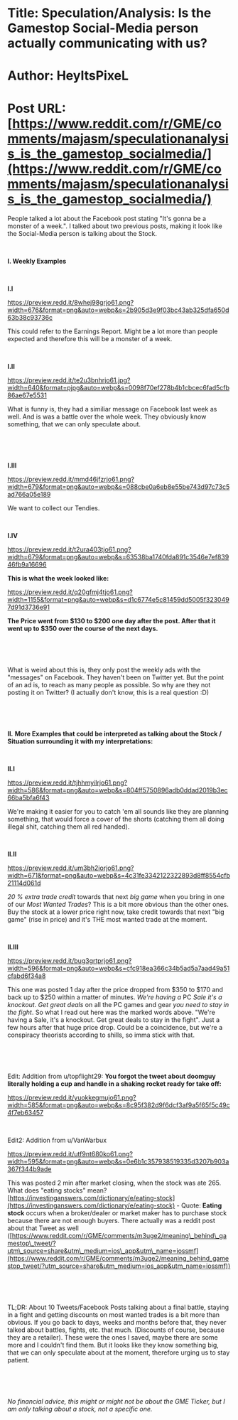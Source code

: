 # Title: Speculation/Analysis: Is the Gamestop Social-Media person actually communicating with us?
# Author: HeyItsPixeL
# Post URL: [https://www.reddit.com/r/GME/comments/majasm/speculationanalysis_is_the_gamestop_socialmedia/](https://www.reddit.com/r/GME/comments/majasm/speculationanalysis_is_the_gamestop_socialmedia/)


People talked a lot about the Facebook post stating "It's gonna be a monster of a week.". I talked about two previous posts, making it look like the Social-Media person is talking about the Stock.

&#x200B;

**I. Weekly Examples**

&#x200B;

**I.I**

https://preview.redd.it/8whej98grjo61.png?width=676&format=png&auto=webp&s=2b905d3e9f03bc43ab325dfa650d63b38c93736c

This could refer to the Earnings Report. Might be a lot more than people expected and therefore this will be a monster of a week.

&#x200B;

**I.II**

https://preview.redd.it/te2u3bnhrjo61.jpg?width=640&format=pjpg&auto=webp&s=0098f70ef278b4b1cbcec6fad5cfb86ae67e5531

What is funny is, they had a similiar message on Facebook last week as well. And is was a battle over the whole week. They obviously know something, that we can only speculate about.

&#x200B;

&#x200B;

**I.III**

https://preview.redd.it/mmd46jfzrjo61.png?width=679&format=png&auto=webp&s=088cbe0a6eb8e55be743d97c73c5ad766a05e189

We want to collect our Tendies.

&#x200B;

**I.IV**

https://preview.redd.it/t2ura403tjo61.png?width=679&format=png&auto=webp&s=63538ba1740fda891c3546e7ef83946fb9a16696

**This is what the week looked like:**

https://preview.redd.it/q20gfmj4tjo61.png?width=1155&format=png&auto=webp&s=d1c6774e5c81459dd5005f3230497d91d3736e91

**The Price went from $130 to $200 one day after the post. After that it went up to $350 over the course of the next days.**

&#x200B;

&#x200B;

What is weird about this is, they only post the weekly ads with the "messages" on Facebook. They haven't been on Twitter yet. But the point of an ad is, to reach as many people as possible. So why are they not posting it on Twitter? (I actually don't know, this is a real question :D)

&#x200B;

&#x200B;

**II.** **More Examples that could be interpreted as talking about the Stock / Situation surrounding it with my interpretations:**

&#x200B;

**II.I**

https://preview.redd.it/tjhhmyilrjo61.png?width=586&format=png&auto=webp&s=804ff5750896adb0ddad2019b3ec66ba5bfa6f43

We're making it easier for you to catch 'em all sounds like they are planning something, that would force a cover of the shorts (catching them all doing illegal shit, catching them all red handed).

&#x200B;

**II.II**

https://preview.redd.it/um3bh2iorjo61.png?width=671&format=png&auto=webp&s=4c31fe3342122322893d8ff8554cfb21114d061d

*20 % extra trade credit* towards that next *big game* when you bring in one of our *Most Wanted Trades*? This is a bit more obvious than the other ones. Buy the stock at a lower price right now, take credit towards that next "big game" (rise in price) and it's THE most wanted trade at the moment.

&#x200B;

**II.III**

https://preview.redd.it/bug3grtprjo61.png?width=596&format=png&auto=webp&s=cfc918ea366c34b5ad5a7aad49a51cfabd6f34a8

This one was posted 1 day after the price dropped from $350 to $170 and back up to $250 within a matter of minutes. *We're having a* PC *Sale it's a knockout*. *Get great deals* on all the PC games and gear *you need to stay in the fight*. So what I read out here was the marked words above. "We're having a Sale, it's a knockout. Get great deals to stay in the fight". Just a few hours after that huge price drop. Could be a coincidence, but we're a conspiracy theorists according to shills, so imma stick with that.

&#x200B;

&#x200B;

Edit: Addition from u/topflight29:  **You forgot the tweet about doomguy literally holding a cup and handle in a shaking rocket ready for take off:**

https://preview.redd.it/yuokkegmujo61.png?width=585&format=png&auto=webp&s=8c95f382d9f6dcf3af9a5f65f5c49c4f7eb63457

&#x200B;

Edit2: Addition from u/VanWarbux

https://preview.redd.it/utf9nt680ko61.png?width=595&format=png&auto=webp&s=0e6b1c357938519335d3207b903a367f344b9ade

This was posted 2 min after market closing, when the stock was ate 265. What does "eating stocks" mean? [https://investinganswers.com/dictionary/e/eating-stock](https://investinganswers.com/dictionary/e/eating-stock) \- Quote:  **Eating stock** occurs when a broker/dealer or market maker has to purchase stock because there are not enough buyers. There actually was a reddit post about that Tweet as well ([https://www.reddit.com/r/GME/comments/m3uge2/meaning\_behind\_gamestop\_tweet/?utm\_source=share&utm\_medium=ios\_app&utm\_name=iossmf](https://www.reddit.com/r/GME/comments/m3uge2/meaning_behind_gamestop_tweet/?utm_source=share&utm_medium=ios_app&utm_name=iossmf))

&#x200B;

&#x200B;

TL;DR: About 10 Tweets/Facebook Posts talking about a final battle, staying in a fight and getting discounts on most wanted trades is a bit more than obvious. If you go back to days, weeks and months before that, they never talked about battles, fights, etc. that much. (Discounts of course, because they are a retailer). These were the ones I saved, maybe there are some more and I couldn't find them. But it looks like they know something big, that we can only speculate about at the moment, therefore urging us to stay patient.

&#x200B;

&#x200B;

*No financial advice, this might or might not be about the GME Ticker, but I am only talking about a stock, not a specific one.*